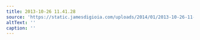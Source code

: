 ```yaml
---
title: 2013-10-26 11.41.28
source: 'https://static.jamesdigioia.com/uploads/2014/01/2013-10-26-11-41-28-scaled.jpg'
altText: ''
caption: ''
---
```


